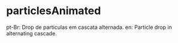 # particlesAnimated
pt-Br: Drop de particulas em cascata alternada.
en: Particle drop in alternating cascade.
